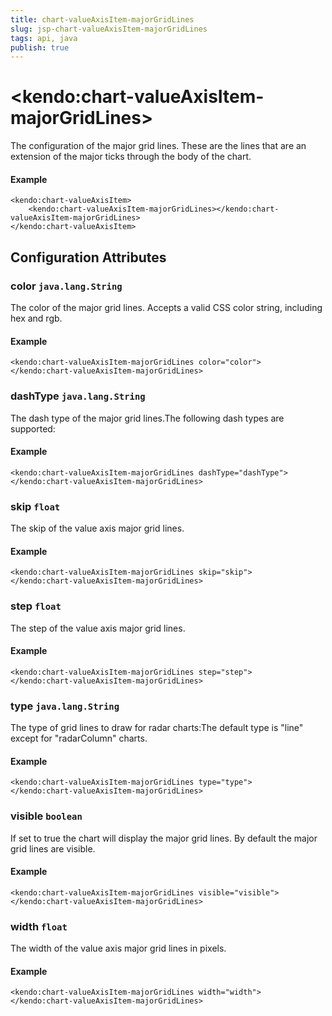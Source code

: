 ```yaml
---
title: chart-valueAxisItem-majorGridLines
slug: jsp-chart-valueAxisItem-majorGridLines
tags: api, java
publish: true
---
```


# \<kendo:chart-valueAxisItem-majorGridLines\>

The configuration of the major grid lines. These are the lines that are an extension of the major ticks through the
body of the chart.

#### Example
    <kendo:chart-valueAxisItem>
        <kendo:chart-valueAxisItem-majorGridLines></kendo:chart-valueAxisItem-majorGridLines>
    </kendo:chart-valueAxisItem>

## Configuration Attributes

### color `java.lang.String`

The color of the major grid lines. Accepts a valid CSS color string, including hex and rgb.

#### Example
    <kendo:chart-valueAxisItem-majorGridLines color="color">
    </kendo:chart-valueAxisItem-majorGridLines>

### dashType `java.lang.String`

The dash type of the major grid lines.The following dash types are supported:

#### Example
    <kendo:chart-valueAxisItem-majorGridLines dashType="dashType">
    </kendo:chart-valueAxisItem-majorGridLines>

### skip `float`

The skip of the value axis major grid lines.

#### Example
    <kendo:chart-valueAxisItem-majorGridLines skip="skip">
    </kendo:chart-valueAxisItem-majorGridLines>

### step `float`

The step of the value axis major grid lines.

#### Example
    <kendo:chart-valueAxisItem-majorGridLines step="step">
    </kendo:chart-valueAxisItem-majorGridLines>

### type `java.lang.String`

The type of grid lines to draw for radar charts:The default type is "line" except for "radarColumn" charts.

#### Example
    <kendo:chart-valueAxisItem-majorGridLines type="type">
    </kendo:chart-valueAxisItem-majorGridLines>

### visible `boolean`

If set to true the chart will display the major grid lines. By default the major grid lines are visible.

#### Example
    <kendo:chart-valueAxisItem-majorGridLines visible="visible">
    </kendo:chart-valueAxisItem-majorGridLines>

### width `float`

The width of the value axis major grid lines in pixels.

#### Example
    <kendo:chart-valueAxisItem-majorGridLines width="width">
    </kendo:chart-valueAxisItem-majorGridLines>

 
